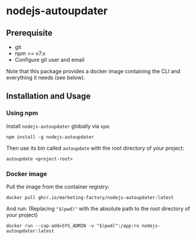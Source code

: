 # nodejs-autoupdater

<!--- TODO: Add description -->

## Prerequisite
- git
- npm >= v7.x
- Configure git user and email

Note that this package provides a docker image containing the CLI and everything it needs (see below).

## Installation and Usage

### Using npm
Install `nodejs-autoupdater` globally via `npm`:
```console
npm install -g nodejs-autoupdater
```
Then use its bin called `autoupdate` with the root directory of your project:
```console
autoupdate <project-root>
```

### Docker image
Pull the image from the container registry:
```console
docker pull ghcr.io/marketing-factory/nodejs-autoupdater:latest
```
And run: (Replacing `"$(pwd)"` with the absolute path to the root directory of your project)
```console
docker run --cap-add=SYS_ADMIN -v "$(pwd)":/app:ro nodejs-autoupdater:latest
```

<!--- TODO: Add config documentation -->

<!--- 
docker build --tag autoupdater:latest .

docker run -it --rm --mount type=bind,source=$(pwd),target=/app --entrypoint /bin/sh autoupdater
-->